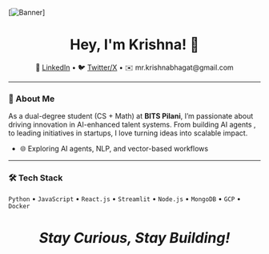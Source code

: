 [![Banner](https://github.com/jh3y/jh3y/raw/master/assets/header-banner--optimized.svg)]

<h1 align='center'>Hey, I'm Krishna! 👋</h1>


<p align='center'>
  💼 <a href="https://www.linkedin.com/in/mr-krishna-bhagat/">LinkedIn</a> • 🐦 <a href="https://x.com/Mr_Krishna_B0">Twitter/X</a> • ✉️ mr.krishnabhagat@gmail.com
</p>

---

### 🧠 About Me

As a dual-degree student (CS + Math) at **BITS Pilani**, I’m passionate about driving innovation in AI-enhanced talent systems. From building AI agents , to leading initiatives in startups, I love turning ideas into scalable impact.


- 🌐 Exploring AI agents, NLP, and vector-based workflows

---

### 🛠 Tech Stack

`Python` • `JavaScript` • `React.js` • `Streamlit` • `Node.js` • `MongoDB` • `GCP` • `Docker`



<h1 align='center'><i>Stay Curious, Stay Building!</i></h1>
